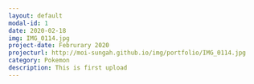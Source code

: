 ```yaml
---
layout: default
modal-id: 1
date: 2020-02-18
img: IMG_0114.jpg
project-date: Februrary 2020
projecturl: http://moi-sungah.github.io/img/portfolio/IMG_0114.jpg
category: Pokemon
description: This is first upload
---
```

